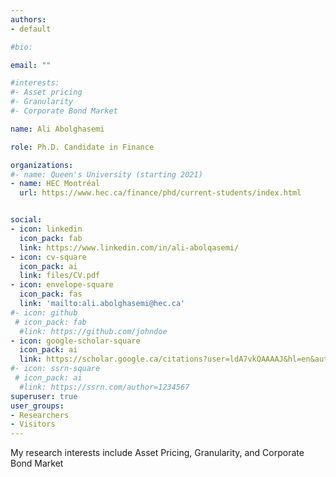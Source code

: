 ```yaml
---
authors:
- default

#bio:

email: ""

#interests:
#- Asset pricing
#- Granularity
#- Corporate Bond Market

name: Ali Abolghasemi

role: Ph.D. Candidate in Finance

organizations:
#- name: Queen's University (starting 2021)
- name: HEC Montréal
  url: https://www.hec.ca/finance/phd/current-students/index.html


social:
- icon: linkedin
  icon_pack: fab
  link: https://www.linkedin.com/in/ali-abolqasemi/
- icon: cv-square
  icon_pack: ai
  link: files/CV.pdf
- icon: envelope-square
  icon_pack: fas
  link: 'mailto:ali.abolghasemi@hec.ca'
#- icon: github
 # icon_pack: fab
  #link: https://github.com/johndoe
- icon: google-scholar-square
  icon_pack: ai
  link: https://scholar.google.ca/citations?user=ldA7vkQAAAAJ&hl=en&authuser=1
#- icon: ssrn-square
 # icon_pack: ai
  #link: https://ssrn.com/author=1234567
superuser: true
user_groups:
- Researchers
- Visitors
---
```

My research interests include Asset Pricing, Granularity, and Corporate Bond Market
